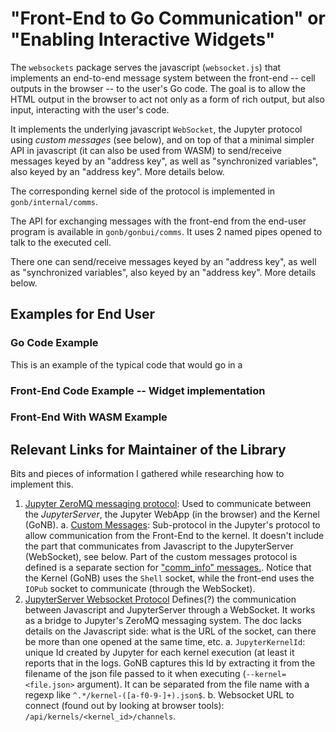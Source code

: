 # "Front-End to Go Communication" or "Enabling Interactive Widgets"

The `websockets` package serves the javascript (`websocket.js`) that implements an end-to-end message
system between the front-end -- cell outputs in the browser -- to the user's Go code.
The goal is to allow the HTML output in the browser to act not only as a form
of rich output, but also input, interacting with the user's code.

It implements the underlying javascript `WebSocket`, the Jupyter protocol using _custom messages_ (see below), and
on top of that a minimal simpler API in javascript (it can also be used from WASM) to send/receive messages keyed
by an "address key", as well as "synchronized variables", also keyed by an "address key". More details below.

The corresponding kernel side of the protocol is implemented in `gonb/internal/comms`. 

The API for exchanging messages with the front-end from the end-user program is available
in `gonb/gonbui/comms`. It uses 2 named pipes opened to talk to the executed cell. 

There one can send/receive messages keyed
by an "address key", as well as "synchronized variables", also keyed by an "address key". More details below.

## Examples for End User

### Go Code Example

This is an example of the typical code that would go in a 

### Front-End Code Example -- Widget implementation


### Front-End With WASM Example


## Relevant Links for Maintainer of the Library

Bits and pieces of information I gathered while researching how to implement this.

1. [Jupyter ZeroMQ messaging protocol](https://jupyter-client.readthedocs.io/en/latest/messaging.html):
   Used to communicate between the _JupyterServer_, the Jupyter WebApp (in the browser) and the 
   Kernel (GoNB).
   a. [Custom Messages](https://jupyter-client.readthedocs.io/en/latest/messaging.html#custom-messages):
      Sub-protocol in the Jupyter's protocol to allow communication from the Front-End to the kernel.
      It doesn't include the part that communicates from Javascript to the JupyterServer (WebSocket),
      see below. Part of the custom messages protocol is defined is a separate section for
      ["comm_info" messages.](https://jupyter-client.readthedocs.io/en/latest/messaging.html#comm-info).
      Notice that the Kernel (GoNB) uses the `Shell` socket, while the front-end uses the `IOPub`
      socket to communicate (through the WebSocket).
2. [JupyterServer Websocket Protocol](https://jupyter-server.readthedocs.io/en/latest/developers/websocket-protocols.html)
   Defines(?) the communication between Javascript and JupyterServer through a WebSocket. 
   It works as a bridge to Jupyter's ZeroMQ messaging system.
   The doc lacks details on the Javascript side: what is the URL of the socket, can there be more than
   one opened at the same time, etc.
   a. `JupyterKernelId`: unique Id created by Jupyter for each kernel execution (at least it reports that 
      in the logs. GoNB captures this Id by extracting it from the filename of the json file passed to
      it when executing (`--kernel=<file.json>` argument). It can be separated from the file name with 
      a regexp like `^.*/kernel-([a-f0-9-]+).json$`. 
   b. Websocket URL to connect (found out by looking at browser tools): 
      `/api/kernels/<kernel_id>/channels`.

